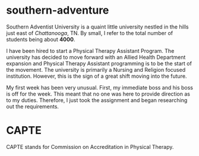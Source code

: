 # southern-adventure

Southern Adventist University is a quaint little university nestled in the hills just east of *Chattanooga*, TN.  By small, I refer to the total number of students being about **4000**. 

I have been hired to start a Physical Therapy Assistant Program. The university has decided to move forward with an Allied Health Department expansion and Physical Therapy Assistant programming is to be the start of the movement. The university is primarily a Nursing and Religion focused institution. However, this is the sign of a great shift moving into the future. 

My first week has been very unusual. First, my immediate boss and his boss is off for the week. This meant that no one was here to provide direction as to my duties. Therefore, I just took the assignment and began researching out the requirements. 

# CAPTE

CAPTE stands for Commission on Accreditation in Physical Therapy. 
